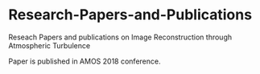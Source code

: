# Research-Papers-and-Publications
Reseach Papers and publications on Image Reconstruction through Atmospheric Turbulence

Paper is published in AMOS 2018 conference.
